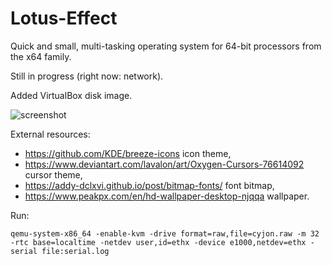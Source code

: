 # Lotus-Effect

Quick and small, multi-tasking operating system for 64-bit processors from the x64 family.

Still in progress (right now: network).

Added VirtualBox disk image.

![screenshot](https://blackdev.org/shot/1720.png)

External resources:

  -  https://github.com/KDE/breeze-icons icon theme,
  -  https://www.deviantart.com/lavalon/art/Oxygen-Cursors-76614092 cursor theme,
  -  https://addy-dclxvi.github.io/post/bitmap-fonts/ font bitmap,
  -  https://www.peakpx.com/en/hd-wallpaper-desktop-njqqa wallpaper.

Run:

	qemu-system-x86_64 -enable-kvm -drive format=raw,file=cyjon.raw -m 32 -rtc base=localtime -netdev user,id=ethx -device e1000,netdev=ethx -serial file:serial.log
